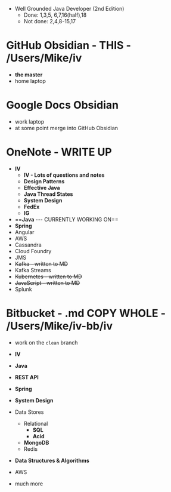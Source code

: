 - Well Grounded Java Developer (2nd Edition)
	- Done: 1,3,5, 6,7,16(half),18
	- Not done: 2,4,8-15,17
# GitHub Obsidian - THIS - /Users/Mike/iv

- **the master** 
- home laptop
# Google Docs Obsidian

- work laptop
- at some point merge into GitHub Obsidian
# OneNote - WRITE UP

- **IV**
	- **IV - Lots of questions and notes**
	- **Design Patterns**
	- **Effective Java**
	- **Java Thread States**
	- **System Design**
	- **FedEx**
	- **IG**
- ==**Java** --- CURRENTLY WORKING ON==
- **Spring**
- Angular
- AWS
- Cassandra
- Cloud Foundry
- JMS
- ~~Kafka - written to MD~~
- Kafka Streams
- ~~Kubernetes - written to MD~~
- ~~JavaScript -  written to MD~~
- Splunk

# Bitbucket - .md COPY WHOLE - /Users/Mike/iv-bb/iv

- work on the `clean` branch

- **IV**
- **Java** 
- **REST API**
- **Spring**
- **System Design**
- Data Stores
	- Relational
		- **SQL**
		- **Acid**
	- **MongoDB**
	- Redis
- **Data Structures & Algorithms**
- AWS
- much more
